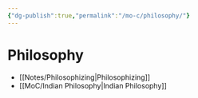 ```yaml
---
{"dg-publish":true,"permalink":"/mo-c/philosophy/"}
---
```


# Philosophy

- [[Notes/Philosophizing\|Philosophizing]]
- [[MoC/Indian Philosophy\|Indian Philosophy]]